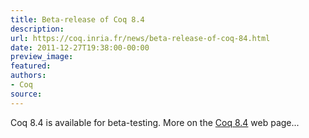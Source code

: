 ```yaml
---
title: Beta-release of Coq 8.4
description:
url: https://coq.inria.fr/news/beta-release-of-coq-84.html
date: 2011-12-27T19:38:00-00:00
preview_image:
featured:
authors:
- Coq
source:
---
```



<p>Coq 8.4 is available for beta-testing. More on the <a href="https://coq.inria.fr/coq-84">Coq 8.4</a> web page...</p>

 
